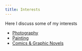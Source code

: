 ```yaml
---
title: Interests
---
```


Here I discuss some of my interests

- [Photography](./interests/photography/title_page.md)
- [Painting](./interests/painting/title_page.md)
- [Comics & Graphic Novels](./interests/comics/title_page.md)
